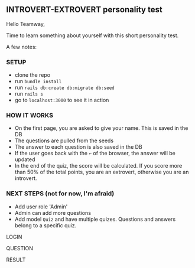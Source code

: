 ## INTROVERT-EXTROVERT personality test

Hello Teamway,

Time to learn something about yourself with this short personality test.

A few notes:

### SETUP

- clone the repo
- run `bundle install`
- run `rails db:create db:migrate db:seed`
- run `rails s`
- go to `localhost:3000` to see it in action

### HOW IT WORKS

- On the first page, you are asked to give your name. This is saved in the DB
- The questions are pulled from the seeds
- The answer to each question is also saved in the DB
- If the user goes back with the `←` of the browser, the answer will be updated
- In the end of the quiz, the score will be calculated. If you score more than 50% of the total points, you are an extrovert, otherwise you are an introvert.

### NEXT STEPS (not for now, I'm afraid)

- Add user role 'Admin'
- Admin can add more questions
- Add model `Quiz` and have multiple quizes. Questions and answers belong to a specific quiz.

LOGIN
![]()

QUESTION
![]()

RESULT
![]()
